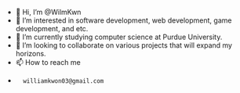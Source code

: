 - 👋 Hi, I’m @WilmKwn
- 👀 I’m interested in software development, web development, game development, and etc.
- 🌱 I’m currently studying computer science at Purdue University.
- 💞️ I’m looking to collaborate on various projects that will expand my horizons.
- 📫 How to reach me 
-       williamkwon03@gmail.com

<!---
WilmKwn/WilmKwn is a ✨ special ✨ repository because its `README.md` (this file) appears on your GitHub profile.
You can click the Preview link to take a look at your changes.
--->
